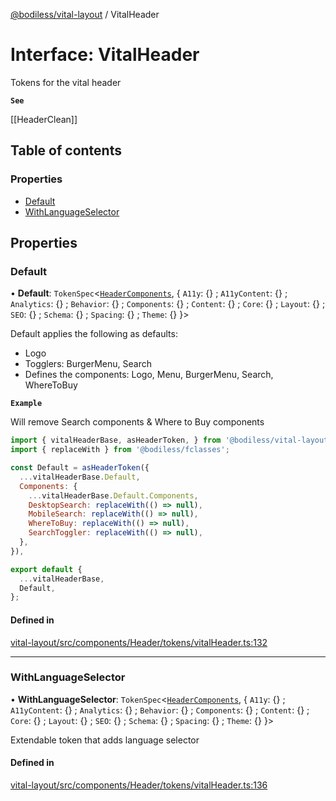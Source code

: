 [@bodiless/vital-layout](../README.md) / VitalHeader

# Interface: VitalHeader

Tokens for the vital header

**`See`**

[[HeaderClean]]

## Table of contents

### Properties

- [Default](VitalHeader.md#default)
- [WithLanguageSelector](VitalHeader.md#withlanguageselector)

## Properties

### Default

• **Default**: `TokenSpec`<[`HeaderComponents`](HeaderComponents.md), { `A11y`: {} ; `A11yContent`: {} ; `Analytics`: {} ; `Behavior`: {} ; `Components`: {} ; `Content`: {} ; `Core`: {} ; `Layout`: {} ; `SEO`: {} ; `Schema`: {} ; `Spacing`: {} ; `Theme`: {}  }\>

Default applies the following as defaults:
- Logo
- Togglers: BurgerMenu, Search
- Defines the components: Logo, Menu, BurgerMenu, Search, WhereToBuy

**`Example`**

Will remove Search components & Where to Buy components
```js
import { vitalHeaderBase, asHeaderToken, } from '@bodiless/vital-layout';
import { replaceWith } from '@bodiless/fclasses';

const Default = asHeaderToken({
  ...vitalHeaderBase.Default,
  Components: {
    ...vitalHeaderBase.Default.Components,
    DesktopSearch: replaceWith(() => null),
    MobileSearch: replaceWith(() => null),
    WhereToBuy: replaceWith(() => null),
    SearchToggler: replaceWith(() => null),
  },
}),

export default {
  ...vitalHeaderBase,
  Default,
};
```

#### Defined in

[vital-layout/src/components/Header/tokens/vitalHeader.ts:132](https://github.com/dtargons/Bodiless-JS/blob/5e5762af/packages/vital-layout/src/components/Header/tokens/vitalHeader.ts#L132)

___

### WithLanguageSelector

• **WithLanguageSelector**: `TokenSpec`<[`HeaderComponents`](HeaderComponents.md), { `A11y`: {} ; `A11yContent`: {} ; `Analytics`: {} ; `Behavior`: {} ; `Components`: {} ; `Content`: {} ; `Core`: {} ; `Layout`: {} ; `SEO`: {} ; `Schema`: {} ; `Spacing`: {} ; `Theme`: {}  }\>

Extendable token that adds language selector

#### Defined in

[vital-layout/src/components/Header/tokens/vitalHeader.ts:136](https://github.com/dtargons/Bodiless-JS/blob/5e5762af/packages/vital-layout/src/components/Header/tokens/vitalHeader.ts#L136)
